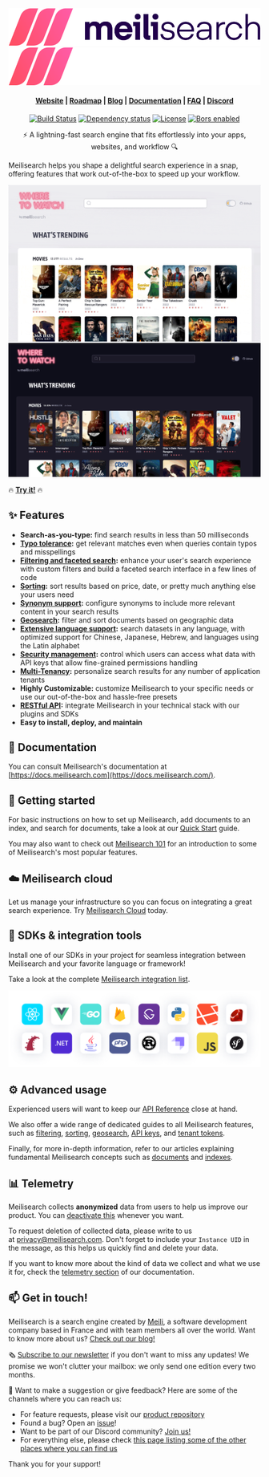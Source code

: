 <p align="center">
  <img src="assets/meilisearch-logo-light.svg?sanitize=true#gh-light-mode-only">
  <img src="assets/meilisearch-logo-dark.svg?sanitize=true#gh-dark-mode-only">
</p>

<h4 align="center">
  <a href="https://www.meilisearch.com">Website</a> |
  <a href="https://roadmap.meilisearch.com/tabs/1-under-consideration">Roadmap</a> |
  <a href="https://blog.meilisearch.com">Blog</a> |
  <a href="https://docs.meilisearch.com">Documentation</a> |
  <a href="https://docs.meilisearch.com/faq/">FAQ</a> |
  <a href="https://discord.meilisearch.com">Discord</a>
</h4>

<p align="center">
  <a href="https://github.com/meilisearch/meilisearch/actions"><img src="https://github.com/meilisearch/meilisearch/workflows/Cargo%20test/badge.svg" alt="Build Status"></a>
  <a href="https://deps.rs/repo/github/meilisearch/meilisearch"><img src="https://deps.rs/repo/github/meilisearch/meilisearch/status.svg" alt="Dependency status"></a>
  <a href="https://github.com/meilisearch/meilisearch/blob/main/LICENSE"><img src="https://img.shields.io/badge/license-MIT-informational" alt="License"></a>
  <a href="https://app.bors.tech/repositories/26457"><img src="https://bors.tech/images/badge_small.svg" alt="Bors enabled"></a>
</p>

<p align="center">⚡ A lightning-fast search engine that fits effortlessly into your apps, websites, and workflow 🔍</p>

Meilisearch helps you shape a delightful search experience in a snap, offering features that work out-of-the-box to speed up your workflow.

<p align="center" name="demo">
  <a href="https://where2watch.meilisearch.com/#gh-light-mode-only" target="_blank">
    <img src="assets/demo-light.gif#gh-light-mode-only" alt="A bright colored application for finding movies screening near the user">
  </a>
  <a href="https://where2watch.meilisearch.com/#gh-dark-mode-only" target="_blank">
    <img src="assets/demo-dark.gif#gh-dark-mode-only" alt="A dark colored application for finding movies screening near the user">
  </a>
</p>

🔥 [**Try it!**](https://where2watch.meilisearch.com/) 🔥

## ✨ Features

- **Search-as-you-type:** find search results in less than 50 milliseconds
- **[Typo tolerance](https://docs.meilisearch.com/learn/getting_started/customizing_relevancy.html#typo-tolerance):** get relevant matches even when queries contain typos and misspellings
- **[Filtering and faceted search](https://docs.meilisearch.com/learn/advanced/filtering_and_faceted_search.html):** enhance your user's search experience with custom filters and build a faceted search interface in a few lines of code
- **[Sorting](https://docs.meilisearch.com/learn/advanced/sorting.html):** sort results based on price, date, or pretty much anything else your users need
- **[Synonym support](https://docs.meilisearch.com/learn/getting_started/customizing_relevancy.html#synonyms):** configure synonyms to include more relevant content in your search results
- **[Geosearch](https://docs.meilisearch.com/learn/advanced/geosearch.html):** filter and sort documents based on geographic data
- **[Extensive language support](https://docs.meilisearch.com/learn/what_is_meilisearch/language.html):** search datasets in any language, with optimized support for Chinese, Japanese, Hebrew, and languages using the Latin alphabet
- **[Security management](https://docs.meilisearch.com/learn/security/master_api_keys.html):** control which users can access what data with API keys that allow fine-grained permissions handling
- **[Multi-Tenancy](https://docs.meilisearch.com/learn/security/tenant_tokens.html):** personalize search results for any number of application tenants
- **Highly Customizable:** customize Meilisearch to your specific needs or use our out-of-the-box and hassle-free presets
- **[RESTful API](https://docs.meilisearch.com/reference/api/overview.html):** integrate Meilisearch in your technical stack with our plugins and SDKs
- **Easy to install, deploy, and maintain**

## 📖 Documentation

You can consult Meilisearch's documentation at [https://docs.meilisearch.com](https://docs.meilisearch.com/).

## 🚀 Getting started

For basic instructions on how to set up Meilisearch, add documents to an index, and search for documents, take a look at our [Quick Start](https://docs.meilisearch.com/learn/getting_started/quick_start.html) guide.

You may also want to check out [Meilisearch 101](https://docs.meilisearch.com/learn/getting_started/filtering_and_sorting.html) for an introduction to some of Meilisearch's most popular features.

## ☁️ Meilisearch cloud

Let us manage your infrastructure so you can focus on integrating a great search experience. Try [Meilisearch Cloud](https://meilisearch.com/pricing) today.

## 🧰 SDKs & integration tools

Install one of our SDKs in your project for seamless integration between Meilisearch and your favorite language or framework!

Take a look at the complete [Meilisearch integration list](https://docs.meilisearch.com/learn/what_is_meilisearch/sdks.html).

![Logos belonging to different languages and frameworks supported by Meilisearch, including React, Ruby on Rails, Go, Rust, and PHP](assets/integrations.png)

## ⚙️ Advanced usage

Experienced users will want to keep our [API Reference](https://docs.meilisearch.com/reference/api) close at hand.

We also offer a wide range of dedicated guides to all Meilisearch features, such as [filtering](https://docs.meilisearch.com/learn/advanced/filtering_and_faceted_search.html), [sorting](https://docs.meilisearch.com/learn/advanced/sorting.html), [geosearch](https://docs.meilisearch.com/learn/advanced/geosearch.html), [API keys](https://docs.meilisearch.com/learn/security/master_api_keys.html), and [tenant tokens](https://docs.meilisearch.com/learn/security/tenant_tokens.html).

Finally, for more in-depth information, refer to our articles explaining fundamental Meilisearch concepts such as [documents](https://docs.meilisearch.com/learn/core_concepts/documents.html) and [indexes](https://docs.meilisearch.com/learn/core_concepts/indexes.html).

## 📊 Telemetry

Meilisearch collects **anonymized** data from users to help us improve our product. You can [deactivate this](https://docs.meilisearch.com/learn/what_is_meilisearch/telemetry.html#how-to-disable-data-collection) whenever you want.

To request deletion of collected data, please write to us at [privacy@meilisearch.com](mailto:privacy@meilisearch.com). Don't forget to include your `Instance UID` in the message, as this helps us quickly find and delete your data.

If you want to know more about the kind of data we collect and what we use it for, check the [telemetry section](https://docs.meilisearch.com/learn/what_is_meilisearch/telemetry.html) of our documentation.

## 📫 Get in touch!

Meilisearch is a search engine created by [Meili](https://www.welcometothejungle.com/en/companies/meilisearch), a software development company based in France and with team members all over the world. Want to know more about us? [Check out our blog!](https://blog.meilisearch.com/)

🗞 [Subscribe to our newsletter](https://meilisearch.us2.list-manage.com/subscribe?u=27870f7b71c908a8b359599fb&id=79582d828e) if you don't want to miss any updates! We promise we won't clutter your mailbox: we only send one edition every two months.

💌 Want to make a suggestion or give feedback? Here are some of the channels where you can reach us:

- For feature requests, please visit our [product repository](https://github.com/meilisearch/product/discussions)
- Found a bug? Open an [issue](https://github.com/meilisearch/meilisearch/issues)!
- Want to be part of our Discord community? [Join us!](https://discord.gg/meilisearch)
- For everything else, please check [this page listing some of the other places where you can find us](https://docs.meilisearch.com/learn/what_is_meilisearch/contact.html)

Thank you for your support!
